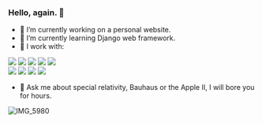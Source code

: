 ### Hello, again. 👋

- 🔭 I’m currently working on a personal website.
- 🌱 I’m currently learning Django web framework.
- :electric_plug: I work with:  
  
![](https://img.shields.io/badge/-Python-yellow?style=for-the-badge&logo=python) ![](https://img.shields.io/badge/-HTML-important?style=for-the-badge&logo=html5) ![](https://img.shields.io/badge/-CSS-green?style=for-the-badge&logo=css3) ![](https://img.shields.io/badge/-Java-E22025?style=for-the-badge&logo=oracle) ![](https://img.shields.io/badge/-Git-lightgrey?style=for-the-badge&logo=git)  
![](https://img.shields.io/badge/-macOS-010101?style=for-the-badge&logo=apple) ![](https://img.shields.io/badge/-Ubuntu-D64514?style=for-the-badge&logo=ubuntu) ![](https://img.shields.io/badge/-Pop!__OS-525252?style=for-the-badge&logo=pop!_os) ![](https://img.shields.io/badge/-VS%20Code-41A9F2?style=for-the-badge&logo=visualstudiocode)

<!--- <img src="https://github-readme-stats.vercel.app/api/top-langs?username=igorstalmach&layout=compact&theme=dark"/> -->

- :speech_balloon: Ask me about special relativity, Bauhaus or the Apple II, I will bore you for hours.

![IMG_5980](https://user-images.githubusercontent.com/92231661/184785921-2e208959-0afe-41e4-bc98-958b603949d5.jpeg)
